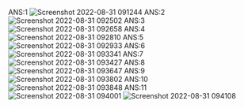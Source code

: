 ANS:1
![Screenshot 2022-08-31 091244](https://user-images.githubusercontent.com/112333821/187591999-e6ab8653-f824-493d-b06d-3abc2bc49fd9.png)
ANS:2
![Screenshot 2022-08-31 092502](https://user-images.githubusercontent.com/112333821/187592192-734cfde6-a927-4f3d-b902-7f773db6c911.png)
ANS:3
![Screenshot 2022-08-31 092658](https://user-images.githubusercontent.com/112333821/187592322-cb5b5d4d-ae26-4f39-bdb5-d6d9f340829b.png)
ANS:4
![Screenshot 2022-08-31 092810](https://user-images.githubusercontent.com/112333821/187592481-6af2c727-a04f-4c4b-bb41-e961577b9ad5.png)
ANS:5
![Screenshot 2022-08-31 092933](https://user-images.githubusercontent.com/112333821/187592640-306670f0-af60-4628-83d4-82284cba5ffc.png)
ANS:6
![Screenshot 2022-08-31 093341](https://user-images.githubusercontent.com/112333821/187593017-cfa3eaf4-16dc-45aa-b902-a1ab5d9b8213.png)
ANS:7
![Screenshot 2022-08-31 093427](https://user-images.githubusercontent.com/112333821/187593146-6105619d-3b69-4705-8649-5fe09685ea3a.png)
ANS:8
![Screenshot 2022-08-31 093647](https://user-images.githubusercontent.com/112333821/187593217-9d65e315-2974-450c-b3a9-26025da4beb0.png)
ANS:9
![Screenshot 2022-08-31 093802](https://user-images.githubusercontent.com/112333821/187593321-4ceb2ec4-9fc6-4f5b-b402-37480996227b.png)
ANS:10
![Screenshot 2022-08-31 093848](https://user-images.githubusercontent.com/112333821/187593373-16cc2570-274f-47eb-b6a2-f64e47adaf11.png)
ANS:11
![Screenshot 2022-08-31 094001](https://user-images.githubusercontent.com/112333821/187593431-8b11b04a-cc86-47b6-9122-66e23b10dd4c.png)
![Screenshot 2022-08-31 094108](https://user-images.githubusercontent.com/112333821/187593488-468f8e23-6b02-4ffe-bd6c-be0ad6ad7ec0.png)
